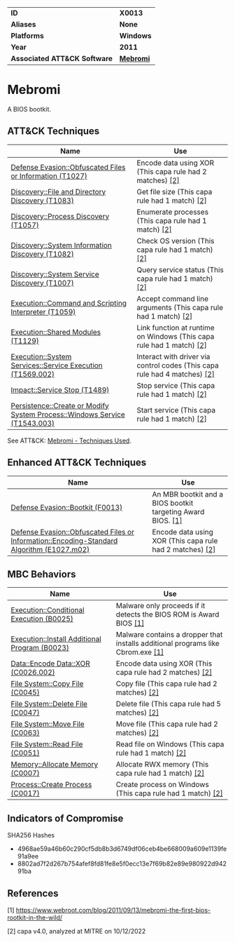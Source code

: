 <table>
<tr>
<td><b>ID</b></td>
<td><b>X0013</b></td>
</tr>
<tr>
<td><b>Aliases</b></td>
<td><b>None</b></td>
</tr>
<tr>
<td><b>Platforms</b></td>
<td><b>Windows</b></td>
</tr>
<tr>
<td><b>Year</b></td>
<td><b>2011</b></td>
</tr>
<tr>
<td><b>Associated ATT&CK Software</b></td>
<td><b><a href="https://attack.mitre.org/software/S0001/">Mebromi</a></b></td>
</tr>
</table>


# Mebromi

A BIOS bootkit.


## ATT&CK Techniques

|Name|Use|
|---|---|
|[Defense Evasion::Obfuscated Files or Information (T1027)](https://attack.mitre.org/techniques/T1027)|Encode data using XOR (This capa rule had 2 matches) [[2]](#2) |
|[Discovery::File and Directory Discovery (T1083)](https://attack.mitre.org/techniques/T1083)|Get file size (This capa rule had 1 match) [[2]](#2) |
|[Discovery::Process Discovery (T1057)](https://attack.mitre.org/techniques/T1057)|Enumerate processes (This capa rule had 1 match) [[2]](#2) |
|[Discovery::System Information Discovery (T1082)](https://attack.mitre.org/techniques/T1082)|Check OS version (This capa rule had 1 match) [[2]](#2) |
|[Discovery::System Service Discovery (T1007)](https://attack.mitre.org/techniques/T1007)|Query service status (This capa rule had 1 match) [[2]](#2) |
|[Execution::Command and Scripting Interpreter (T1059)](https://attack.mitre.org/techniques/T1059)|Accept command line arguments (This capa rule had 1 match) [[2]](#2) |
|[Execution::Shared Modules (T1129)](https://attack.mitre.org/techniques/T1129)|Link function at runtime on Windows (This capa rule had 1 match) [[2]](#2) |
|[Execution::System Services::Service Execution (T1569.002)](https://attack.mitre.org/techniques/T1569/002)|Interact with driver via control codes (This capa rule had 4 matches) [[2]](#2) |
|[Impact::Service Stop (T1489)](https://attack.mitre.org/techniques/T1489)|Stop service (This capa rule had 1 match) [[2]](#2) |
|[Persistence::Create or Modify System Process::Windows Service (T1543.003)](https://attack.mitre.org/techniques/T1543/003)|Start service (This capa rule had 1 match) [[2]](#2) |

See ATT&CK: [Mebromi - Techniques Used](https://attack.mitre.org/software/S0001/).

## Enhanced ATT&CK Techniques

|Name|Use|
|---|---|
|[Defense Evasion::Bootkit (F0013)](../defense-evasion/bootkit.md)|An MBR bootkit and a BIOS bootkit targeting Award BIOS. [[1]](#1) |
|[Defense Evasion::Obfuscated Files or Information::Encoding-Standard Algorithm (E1027.m02)](../defense-evasion/obfuscated-files-or-information.md)|Encode data using XOR (This capa rule had 2 matches) [[2]](#2) |

## MBC Behaviors

|Name|Use|
|---|---|
|[Execution::Conditional Execution (B0025)](../execution/conditional-execution.md)|Malware only proceeds if it detects the BIOS ROM is Award BIOS [[1]](#1) |
|[Execution::Install Additional Program (B0023)](../execution/install-additional-program.md)|Malware contains a dropper that installs additional programs like Cbrom.exe [[1]](#1) |
|[Data::Encode Data::XOR (C0026.002)](../micro-behaviors/data/encode-data.md)|Encode data using XOR (This capa rule had 2 matches) [[2]](#2) |
|[File System::Copy File (C0045)](../micro-behaviors/file-system/copy-file.md)|Copy file (This capa rule had 2 matches) [[2]](#2) |
|[File System::Delete File (C0047)](../micro-behaviors/file-system/delete-file.md)|Delete file (This capa rule had 5 matches) [[2]](#2) |
|[File System::Move File (C0063)](../micro-behaviors/file-system/move-file.md)|Move file (This capa rule had 2 matches) [[2]](#2) |
|[File System::Read File (C0051)](../micro-behaviors/file-system/read-file.md)|Read file on Windows (This capa rule had 1 match) [[2]](#2) |
|[Memory::Allocate Memory (C0007)](../micro-behaviors/memory/allocate-memory.md)|Allocate RWX memory (This capa rule had 1 match) [[2]](#2) |
|[Process::Create Process (C0017)](../micro-behaviors/process/create-process.md)|Create process on Windows (This capa rule had 1 match) [[2]](#2) |

## Indicators of Compromise

SHA256 Hashes
- 4968ae59a46b60c290cf5db8b3d6749df06ceb4be668009a609e1139fe91a9ee
- 8802ad7f2d267b754afef8fd81fe8e5f0ecc13e7f69b82e89e980922d94291ba

## References

<a name="1">[1]</a> https://www.webroot.com/blog/2011/09/13/mebromi-the-first-bios-rootkit-in-the-wild/

<a name="2">[2]</a> capa v4.0, analyzed at MITRE on 10/12/2022

